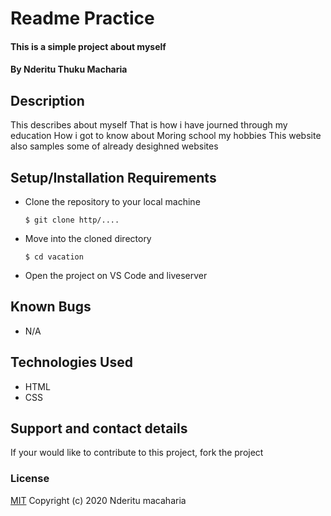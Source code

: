 # Readme Practice
#### This is a simple project about myself
#### By Nderitu Thuku Macharia
## Description
This describes about myself That is how i have journed through my education
How i got to know about Moring school
my hobbies
This website also samples some of already desighned websites
## Setup/Installation Requirements
* Clone the repository to your local machine
    ```
    $ git clone http/....
    ```
* Move into the cloned directory
    ```
    $ cd vacation 
    ```
* Open the project on VS Code and liveserver
## Known Bugs
* N/A
## Technologies Used
* HTML
* CSS
## Support and contact details
If your would like to contribute to this project, fork the project 
### License
[MIT](https://choosealicense.com/licenses/mit/)
Copyright (c) 2020 Nderitu macaharia
